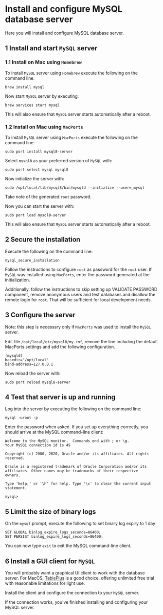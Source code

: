 # Install and configure MySQL database server

Here you will install and configure MySQL database server.

## 1 Install and start `MySQL` server

### 1.1 Install on Mac using `Homebrew`

To install `MySQL` server using `Homebrew` execute the following on the command
line:

```console
brew install mysql
```

Now start `MySQL` server by executing:

```console
brew services start mysql
```

This will also ensure that `MySQL` server starts automatically after a reboot.

### 1.2 Install on Mac using `MacPorts`

To install `MySQL` server using `MacPorts` execute the following on the command
line:

```console
sudo port install mysql8-server
```

Select `mysql8` as your preferred version of `MySQL` with:

```console
sudo port select mysql mysql8
```

Now initialize the server with:

```console
sudo /opt/local/lib/mysql8/bin/mysqld --initialize --user=_mysql
```

Take note of the generated `root` password.

Now you can start the server with:

```console
sudo port load mysql8-server
```

This will also ensure that `MySQL` server starts automatically after a reboot.

## 2 Secure the installation

Execute the following on the command line:

```console
mysql_secure_installation
```

Follow the instructions to configure `root` as password for the `root` user. If
`MySQL` was installed using `MacPorts`, enter the password generated at the
initialization.

Additionally, follow the instructions to skip setting up VALIDATE PASSWORD
component, remove anonymous users and test databases and disallow the remote
login for `root`. That will be sufficient for local development needs.

## 3 Configure the server

Note: this step is necessary only if `MacPorts` was used to install the `MySQL`
server.

Edit file `/opt/local/etc/mysql8/my.cnf`, remove the line including the default
MacPorts settings and add the following configuration.

```dosini
[mysqld]
basedir="/opt/local"
bind-address=127.0.0.1
```

Now reload the server with:

```console
sudo port reload mysql8-server
```

## 4 Test that server is up and running

Log into the server by executing the following on the command line:

```console
mysql -uroot -p
```

Enter the password when asked. If you set up everything correctly, you should
arrive at the MySQL command-line client:

```text
Welcome to the MySQL monitor.  Commands end with ; or \g.
Your MySQL connection id is 49

Copyright (c) 2000, 2020, Oracle and/or its affiliates. All rights reserved.

Oracle is a registered trademark of Oracle Corporation and/or its
affiliates. Other names may be trademarks of their respective
owners.

Type 'help;' or '\h' for help. Type '\c' to clear the current input statement.

mysql>
```

## 5 Limit the size of binary logs

On the `mysql` prompt, execute the following to set binary log expiry to 1 day:

```console
SET GLOBAL binlog_expire_logs_seconds=86400;
SET PERSIST binlog_expire_logs_seconds=86400;
```

You can now type `exit` to exit the MySQL command-line client.

## 6 Install a GUI client for `MySQL`

You will probably want a graphical UI client to work with the database server.
For MacOS, [TablePlus](https://tableplus.com/) is a good choice, offering
unlimited free trial with reasonable limitations for light use.

Install the client and configure the connection to your `MySQL` server.

If the connection works, you've finished installing and configuring your MySQL
server.
